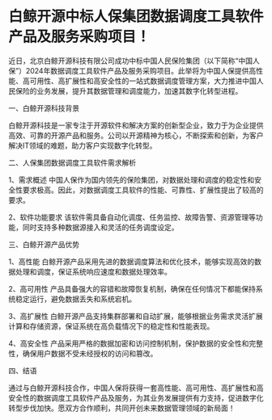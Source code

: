 # 白鲸开源中标人保集团数据调度工具软件产品及服务采购项目！


近日，北京白鲸开源科技有限公司成功中标中国人民保险集团（以下简称“中国人保”）2024年数据调度工具软件产品及服务采购项目。此举将为中国人保提供高性能、高可用性、高扩展性和高安全性的一站式数据调度管理方案，大力推进中国人民保险的业务发展，提升其数据管理和调度能力，加速其数字化转型进程。

一、白鲸开源科技背景

白鲸开源科技是一家专注于开源软件和解决方案的创新型企业，致力于为企业提供高效、可靠的开源产品和服务。公司以开源精神为核心，不断探索和创新，为客户解决IT领域的难题，助力客户实现数字化转型。

二、人保集团数据调度工具软件需求解析

1、需求概述
中国人保作为国内领先的保险集团，对数据处理和调度的稳定性和安全性要求极高。因此，对数据调度工具软件的性能、可靠性、扩展性提出了较高的要求。

2、软件功能要求
该软件需具备自动化调度、任务监控、故障告警、资源管理等功能，同时支持多种数据源接入和灵活的任务调度设定。

三、白鲸开源产品优势

1、高性能
白鲸开源产品采用先进的数据调度算法和优化技术，能够实现高效的数据处理和调度，保证系统响应速度和数据处理效率。

2、高可用性
产品具备强大的容错和故障恢复机制，确保在任何情况下都能保持系统稳定运行，避免数据丢失和系统宕机。

3、高扩展性
白鲸开源产品支持集群部署和自动扩展，能够根据业务需求灵活扩展计算和存储资源，保证系统在高负载情况下的稳定性和性能表现。

4、高安全性
产品采用严格的数据加密和访问控制机制，保护数据的安全性和完整性，确保用户数据不受未经授权的访问和篡改。

四、结语

通过与白鲸开源科技合作，中国人保将获得一套高性能、高可用性、高扩展性和高安全性的数据调度工具软件产品及服务，为其业务发展提供有力支持，促进数字化转型步伐加快。愿双方合作顺利，共同开创未来数据管理领域的新局面！